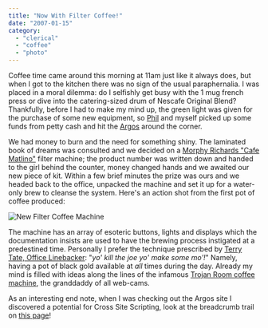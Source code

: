 ```yaml
---
title: "Now With Filter Coffee!"
date: "2007-01-15"
category:
  - "clerical"
  - "coffee"
  - "photo"
---
```


Coffee time came around this morning at 11am just like it always does, but when I got to the kitchen there was no sign of the usual paraphernalia. I was placed in a moral dilemma: do I selfishly get busy with the 1 mug french press or dive into the catering-sized drum of Nescafe Original Blend? Thankfully, before I had to make my mind up, the green light was given for the purchase of some new equipment, so [Phil](http://philipadamson.blogspot.com/) and myself picked up some funds from petty cash and hit the [Argos](http://www.argos.co.uk/) around the corner.

We had money to burn and the need for something shiny. The laminated book of dreams was consulted and we decided on a [Morphy Richards "Cafe Matlino"](http://www.argos.co.uk/static/Product/partNumber/4225276.htm) filter machine; the product number was written down and handed to the girl behind the counter, money changed hands and we awaited our new piece of kit. Within a few brief minutes the prize was ours and we headed back to the office, unpacked the machine and set it up for a water-only brew to cleanse the system. Here's an action shot from the first pot of coffee produced:

![New Filter Coffee Machine](/wp-content/uploads/2007/01/new_filter_machine.jpg)

The machine has an array of esoteric buttons, lights and displays which the documentation insists are used to have the brewing process instigated at a predestined time. Personally I prefer the technique prescribed by [Terry Tate, Office Linebacker](http://youtube.com/watch?v=aS3cjuU5tTA): "_yo' kill the joe yo' make some mo'!_" Namely, having a pot of black gold available at _all_ times during the day. Already my mind is filled with ideas along the lines of the infamous [Trojan Room coffee machine](http://www.cl.cam.ac.uk/coffee/coffee.html), the granddaddy of all web-cams.

As an interesting end note, when I was checking out the Argos site I discovered a potential for Cross Site Scripting, look at the breadcrumb trail on [this page](http://www.argos.co.uk/static/Product/partNumber/4225276/Trail/C%24cip%3D42001.Steve+is+teh+roxx0r!!1!.htm)!
